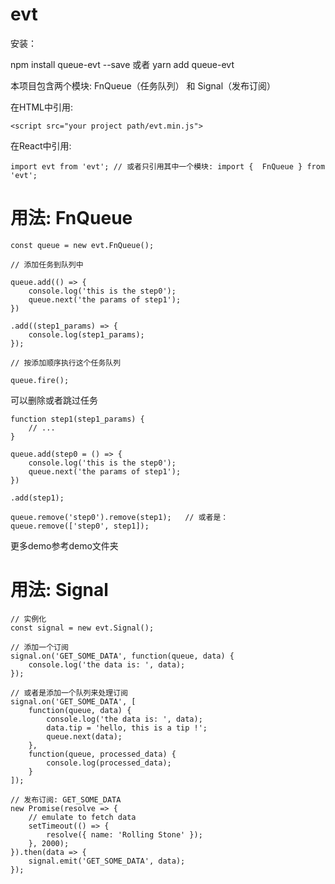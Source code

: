 # evt

安装：

npm install queue-evt --save 或者 yarn add queue-evt

本项目包含两个模块: FnQueue（任务队列） 和 Signal（发布订阅）

在HTML中引用: 

    <script src="your project path/evt.min.js">

在React中引用: 

    import evt from 'evt'; // 或者只引用其中一个模块: import {  FnQueue } from 'evt';

# 用法: FnQueue

    const queue = new evt.FnQueue();
  
    // 添加任务到队列中
  
    queue.add(() => {
        console.log('this is the step0');
        queue.next('the params of step1');
    })
    
    .add((step1_params) => {
        console.log(step1_params);
    });
    
    // 按添加顺序执行这个任务队列 
 
    queue.fire();
 
可以删除或者跳过任务

    function step1(step1_params) {
        // ...
    }
  
    queue.add(step0 = () => {
        console.log('this is the step0');
        queue.next('the params of step1');
    })
    
    .add(step1);
    
    queue.remove('step0').remove(step1);   // 或者是： queue.remove(['step0', step1]);
  
更多demo参考demo文件夹

# 用法: Signal

    // 实例化
    const signal = new evt.Signal();
    
    // 添加一个订阅
    signal.on('GET_SOME_DATA', function(queue, data) {
        console.log('the data is: ', data);
    });
    
    // 或者是添加一个队列来处理订阅
    signal.on('GET_SOME_DATA', [
        function(queue, data) {
            console.log('the data is: ', data);
            data.tip = 'hello, this is a tip !';
            queue.next(data);
        },
        function(queue, processed_data) {
            console.log(processed_data);
        }
    ]);
    
    // 发布订阅: GET_SOME_DATA
    new Promise(resolve => {
        // emulate to fetch data
        setTimeout(() => {
            resolve({ name: 'Rolling Stone' });
        }, 2000);
    }).then(data => {
        signal.emit('GET_SOME_DATA', data);
    });
